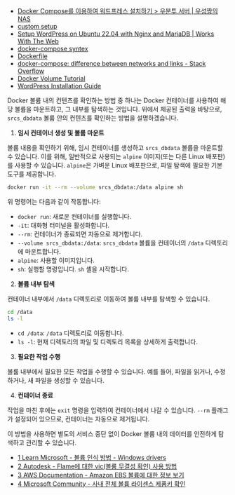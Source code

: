 - [Docker Compose를 이용하여 워드프레스 설치하기 > 우분투 서버 | 우성짱의 NAS](https://www.wsgvet.com/bbs/board.php?bo_table=ubuntu&wr_id=97)
- [custom setup](https://codingwithmanny.medium.com/custom-wordpress-docker-setup-8851e98e6b8)
- [Setup WordPress on Ubuntu 22.04 with Nginx and MariaDB | Works With The Web](https://www.workswiththeweb.com/wordpress/2024/01/14/Setup-WordPress-Ubuntu-Nginx/)
- [docker-compose syntex](https://nirsa.tistory.com/79)
- [Dockerfile](https://adjh54.tistory.com/414)
- [docker-compose: difference between networks and links - Stack Overflow](https://stackoverflow.com/questions/41294305/docker-compose-difference-between-networks-and-links)
- [Docker Volume Tutorial](https://seosh817.tistory.com/374)
- [WordPress Installation Guide](https://techplay.blog/%EC%9A%B0%EB%B6%84%ED%88%AC%EC%97%90%EC%84%9C-%EC%9B%8C%EB%93%9C%ED%94%84%EB%A0%88%EC%8A%A4wordpress%EB%A5%BC-%EC%84%A4%EC%B9%98%ED%95%98%EB%8A%94-%EB%B0%A9%EB%B2%95-lemp/)

Docker 볼륨 내의 컨텐츠를 확인하는 방법 중 하나는 Docker 컨테이너를 사용하여 해당 볼륨을 마운트하고, 그 내부를 탐색하는 것입니다. 위에서 제공된 출력을 바탕으로, `srcs_dbdata` 볼륨 안의 컨텐츠를 확인하는 방법을 설명하겠습니다.

1. **임시 컨테이너 생성 및 볼륨 마운트**

볼륨 내용을 확인하기 위해, 임시 컨테이너를 생성하고 `srcs_dbdata` 볼륨을 마운트할 수 있습니다. 이를 위해, 일반적으로 사용되는 `alpine` 이미지(또는 다른 Linux 배포판)를 사용할 수 있습니다. `alpine`은 가벼운 Linux 배포판으로, 파일 탐색에 필요한 기본 도구를 제공합니다.

```bash
docker run -it --rm --volume srcs_dbdata:/data alpine sh
```

위 명령어는 다음과 같이 작동합니다:
- `docker run`: 새로운 컨테이너를 실행합니다.
- `-it`: 대화형 터미널을 활성화합니다.
- `--rm`: 컨테이너가 종료되면 자동으로 제거합니다.
- `--volume srcs_dbdata:/data`: `srcs_dbdata` 볼륨을 컨테이너의 `/data` 디렉토리에 마운트합니다.
- `alpine`: 사용할 이미지입니다.
- `sh`: 실행할 명령입니다. `sh` 셸을 시작합니다.

2. **볼륨 내부 탐색**

컨테이너 내부에서 `/data` 디렉토리로 이동하여 볼륨 내부를 탐색할 수 있습니다.

```bash
cd /data
ls -l
```

- `cd /data`: `/data` 디렉토리로 이동합니다.
- `ls -l`: 현재 디렉토리의 파일 및 디렉토리 목록을 상세하게 출력합니다.

3. **필요한 작업 수행**

볼륨 내부에서 필요한 모든 작업을 수행할 수 있습니다. 예를 들어, 파일을 읽거나, 수정하거나, 새 파일을 생성할 수 있습니다.

4. **컨테이너 종료**

작업을 마친 후에는 `exit` 명령을 입력하여 컨테이너에서 나갈 수 있습니다. `--rm` 플래그가 설정되어 있으므로, 컨테이너는 자동으로 제거됩니다.

이 방법을 사용하면 별도의 서비스 중단 없이 Docker 볼륨 내의 데이터를 안전하게 탐색하고 관리할 수 있습니다. 

- [1 Learn Microsoft - 볼륨 인식 방법 - Windows drivers ](https://learn.microsoft.com/ko-kr/windows-hardware/drivers/ifs/how-the-volume-is-recognized)
- [2 Autodesk - Flame에 대한 vic(볼륨 무결성 확인) 사용 방법](https://www.autodesk.co.kr/support/technical/article/caas/sfdcarticles/sfdcarticles/KOR/Using-vic-Volume-Integrity-Check.html)
- [3 AWS Documentation - Amazon EBS 볼륨에 대한 정보 보기](https://docs.aws.amazon.com/ko_kr/ebs/latest/userguide/ebs-describing-volumes.html)
- [4 Microsoft Community - 사내 전체 볼륨 라이센스 제품키 확인](https://answers.microsoft.com/ko-kr/windows/forum/all/%EC%82%AC%EB%82%B4-%EC%A0%84%EC%B2%B4/079b4530-5b1b-4025-b410-334cf6cf55e7) 
